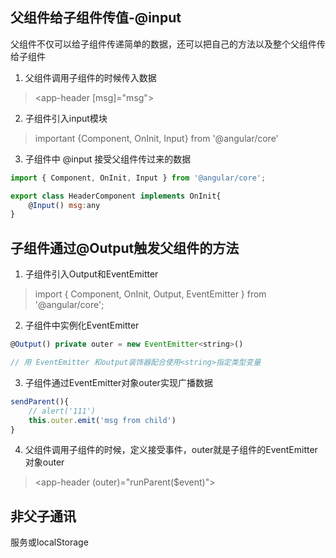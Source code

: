 ## 父组件给子组件传值-@input

父组件不仅可以给子组件传递简单的数据，还可以把自己的方法以及整个父组件传给子组件

1. 父组件调用子组件的时候传入数据
> <app-header [msg]="msg"></app-header>

2. 子组件引入input模块

> important {Component, OnInit, Input} from '@angular/core'

3. 子组件中 @input 接受父组件传过来的数据

```js
import { Component, OnInit, Input } from '@angular/core';

export class HeaderComponent implements OnInit{
    @Input() msg:any
}

```

## 子组件通过@Output触发父组件的方法

1. 子组件引入Output和EventEmitter

> import { Component, OnInit, Output, EventEmitter } from '@angular/core';

2. 子组件中实例化EventEmitter

```js
@Output() private outer = new EventEmitter<string>()

// 用 EventEmitter 和output装饰器配合使用<string>指定类型变量
```

3. 子组件通过EventEmitter对象outer实现广播数据

```js
sendParent(){
    // alert('111')
    this.outer.emit('msg from child')
}
```

4. 父组件调用子组件的时候，定义接受事件，outer就是子组件的EventEmitter对象outer

> <app-header (outer)="runParent($event)"></app-header>


## 非父子通讯

服务或localStorage